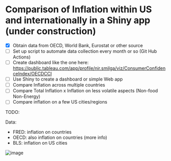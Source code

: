 # Comparison of Inflation within US and internationally in a Shiny app (under construction)

- [x] Obtain data from OECD, World Bank, Eurostat or other source
- [ ] Set up script to automate data collection every month or so (Git Hub Actions)
- [ ] Create dashboard like the one here:
https://public.tableau.com/app/profile/nir.smilga/viz/ConsumerConfidenceIndex/OECDCCI
- [ ] Use Shiny to create a dashboard or simple Web app
- [ ] Compare Inflation across multiple countries
- [ ] Compare Total Inflation x Inflation on less volatile aspects (Non-food Non-Energy)
- [ ] Compare inflation on a few US cities/regions

TODO:


Data:

* FRED: inflation on countries
* OECD: also inflation on countries (more info)
* BLS: inflation on US cities

![image](https://user-images.githubusercontent.com/55976107/227668520-b3cb871a-0ebc-4338-b514-74aa2adfdeb9.png)

